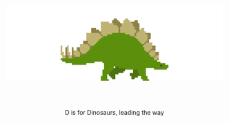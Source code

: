 <br /><br />
<br /><br />

<p align="center">
<img id="stegosaur" src="img/stegosaur.gif">
</p>
<br /><br />
<p align="center">
D is for Dinosaurs, leading the way
</p>
<br /><br />
<p align="center">
<script class="9c62912b5d1e7b830b10b4302b78c4d2" src="https://w.promofeatures.com/js/timer/9c62912b5d1e7b830b10b4302b78c4d2.js?v=1599417212"></script>
</p>
<br /><br />
<br /><br />
